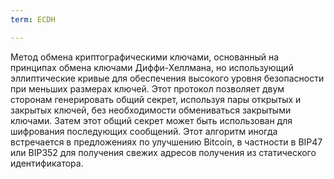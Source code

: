 ```yaml
---
term: ECDH

---
```

Метод обмена криптографическими ключами, основанный на принципах обмена ключами Диффи-Хеллмана, но использующий эллиптические кривые для обеспечения высокого уровня безопасности при меньших размерах ключей. Этот протокол позволяет двум сторонам генерировать общий секрет, используя пары открытых и закрытых ключей, без необходимости обмениваться закрытыми ключами. Затем этот общий секрет может быть использован для шифрования последующих сообщений. Этот алгоритм иногда встречается в предложениях по улучшению Bitcoin, в частности в BIP47 или BIP352 для получения свежих адресов получения из статического идентификатора.